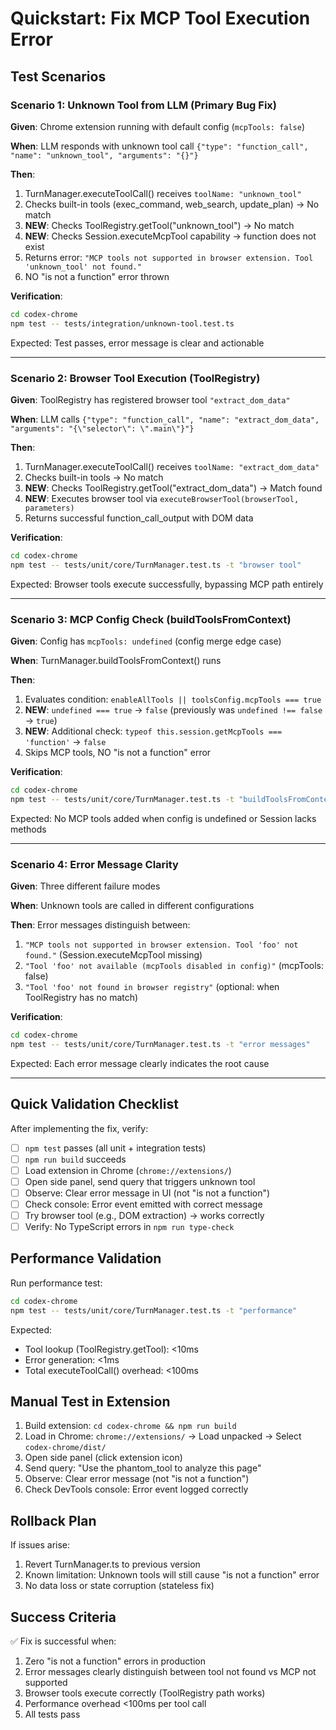 # Quickstart: Fix MCP Tool Execution Error

## Test Scenarios

### Scenario 1: Unknown Tool from LLM (Primary Bug Fix)

**Given**: Chrome extension running with default config (`mcpTools: false`)

**When**: LLM responds with unknown tool call `{"type": "function_call", "name": "unknown_tool", "arguments": "{}"}`

**Then**:
1. TurnManager.executeToolCall() receives `toolName: "unknown_tool"`
2. Checks built-in tools (exec_command, web_search, update_plan) → No match
3. **NEW**: Checks ToolRegistry.getTool("unknown_tool") → No match
4. **NEW**: Checks Session.executeMcpTool capability → function does not exist
5. Returns error: `"MCP tools not supported in browser extension. Tool 'unknown_tool' not found."`
6. NO "is not a function" error thrown

**Verification**:
```bash
cd codex-chrome
npm test -- tests/integration/unknown-tool.test.ts
```

Expected: Test passes, error message is clear and actionable

---

### Scenario 2: Browser Tool Execution (ToolRegistry)

**Given**: ToolRegistry has registered browser tool `"extract_dom_data"`

**When**: LLM calls `{"type": "function_call", "name": "extract_dom_data", "arguments": "{\"selector\": \".main\"}"}`

**Then**:
1. TurnManager.executeToolCall() receives `toolName: "extract_dom_data"`
2. Checks built-in tools → No match
3. **NEW**: Checks ToolRegistry.getTool("extract_dom_data") → Match found
4. **NEW**: Executes browser tool via `executeBrowserTool(browserTool, parameters)`
5. Returns successful function_call_output with DOM data

**Verification**:
```bash
cd codex-chrome
npm test -- tests/unit/core/TurnManager.test.ts -t "browser tool"
```

Expected: Browser tools execute successfully, bypassing MCP path entirely

---

### Scenario 3: MCP Config Check (buildToolsFromContext)

**Given**: Config has `mcpTools: undefined` (config merge edge case)

**When**: TurnManager.buildToolsFromContext() runs

**Then**:
1. Evaluates condition: `enableAllTools || toolsConfig.mcpTools === true`
2. **NEW**: `undefined === true` → `false` (previously was `undefined !== false` → `true`)
3. **NEW**: Additional check: `typeof this.session.getMcpTools === 'function'` → `false`
4. Skips MCP tools, NO "is not a function" error

**Verification**:
```bash
cd codex-chrome
npm test -- tests/unit/core/TurnManager.test.ts -t "buildToolsFromContext"
```

Expected: No MCP tools added when config is undefined or Session lacks methods

---

### Scenario 4: Error Message Clarity

**Given**: Three different failure modes

**When**: Unknown tools are called in different configurations

**Then**: Error messages distinguish between:
1. `"MCP tools not supported in browser extension. Tool 'foo' not found."` (Session.executeMcpTool missing)
2. `"Tool 'foo' not available (mcpTools disabled in config)"` (mcpTools: false)
3. `"Tool 'foo' not found in browser registry"` (optional: when ToolRegistry has no match)

**Verification**:
```bash
cd codex-chrome
npm test -- tests/unit/core/TurnManager.test.ts -t "error messages"
```

Expected: Each error message clearly indicates the root cause

---

## Quick Validation Checklist

After implementing the fix, verify:

- [ ] `npm test` passes (all unit + integration tests)
- [ ] `npm run build` succeeds
- [ ] Load extension in Chrome (`chrome://extensions/`)
- [ ] Open side panel, send query that triggers unknown tool
- [ ] Observe: Clear error message in UI (not "is not a function")
- [ ] Check console: Error event emitted with correct message
- [ ] Try browser tool (e.g., DOM extraction) → works correctly
- [ ] Verify: No TypeScript errors in `npm run type-check`

## Performance Validation

Run performance test:
```bash
cd codex-chrome
npm test -- tests/unit/core/TurnManager.test.ts -t "performance"
```

Expected:
- Tool lookup (ToolRegistry.getTool): <10ms
- Error generation: <1ms
- Total executeToolCall() overhead: <100ms

## Manual Test in Extension

1. Build extension: `cd codex-chrome && npm run build`
2. Load in Chrome: `chrome://extensions/` → Load unpacked → Select `codex-chrome/dist/`
3. Open side panel (click extension icon)
4. Send query: "Use the phantom_tool to analyze this page"
5. Observe: Clear error message (not "is not a function")
6. Check DevTools console: Error event logged correctly

## Rollback Plan

If issues arise:
1. Revert TurnManager.ts to previous version
2. Known limitation: Unknown tools will still cause "is not a function" error
3. No data loss or state corruption (stateless fix)

## Success Criteria

✅ Fix is successful when:
1. Zero "is not a function" errors in production
2. Error messages clearly distinguish between tool not found vs MCP not supported
3. Browser tools execute correctly (ToolRegistry path works)
4. Performance overhead <100ms per tool call
5. All tests pass
